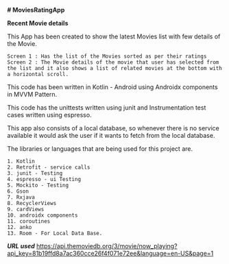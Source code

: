 **# MoviesRatingApp**

**Recent Movie details**

This App has been created to show the latest Movies list with few details of the Movie.
```
Screen 1 : Has the list of the Movies sorted as per their ratings
Screen 2 : The Movie details of the movie that user has selected from the list and it also shows a list of related movies at the bottom with a horizontal scroll.
```

This code has been written in Kotlin - Android using Androidx components in MVVM Pattern.

This code has the unittests written using junit and Instrumentation test cases written using espresso.

This app also consists of a local database, so whenever there is no service available it would ask the user if it wants to fetch from the local database.

The libraries or languages that are being used for this project are.
```
1. Kotlin
2. Retrofit - service calls
3. junit - Testing
4. espresso - ui Testing
5. Mockito - Testing
6. Gson
7. Rxjava
8. RecyclerViews
9. cardViews
10. androidx components
11. coroutines
12. anko
13. Room - For Local Data Base.
```
***URL used***
https://api.themoviedb.org/3/movie/now_playing?api_key=81b19ffd8a7ac360cce26f4f071e72ee&language=en-US&page=1
